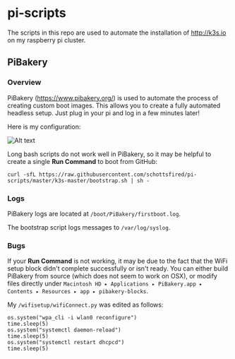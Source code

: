 # pi-scripts

The scripts in this repo are used to automate the installation of http://k3s.io on my raspberry pi cluster.

## PiBakery

### Overview

PiBakery (https://www.pibakery.org/) is used to automate the process of creating custom boot images. This allows you to create a fully automated headless setup. Just plug in your pi and log in a few minutes later!

Here is my configuration:

![Alt text](/images/pibakery-k3s-master?raw=true "PiBakery Configuration")
  
Long bash scripts do not work well in PiBakery, so it may be helpful to create a single **Run Command** to boot from GitHub:

`curl -sfL https://raw.githubusercontent.com/schottsfired/pi-scripts/master/k3s-master/bootstrap.sh | sh -`

### Logs

PiBakery logs are located at `/boot/PiBakery/firstboot.log`.

The bootstrap script logs messages to `/var/log/syslog`.

### Bugs

If your **Run Command** is not working, it may be due to the fact that the WiFi setup block didn't complete successfully or isn't ready. You can either build PiBakery from source (which does not seem to work on OSX), or modify files directly under `Macintosh HD⁩ ▸ ⁨Applications⁩ ▸ ⁨PiBakery.app⁩ ▸ ⁨Contents⁩ ▸ ⁨Resources⁩ ▸ ⁨app⁩ ▸ ⁨pibakery-blocks⁩`. 

My `/wifisetup/wifiConnect.py` was edited as follows:

```
os.system("wpa_cli -i wlan0 reconfigure")
time.sleep(5)
os.system("systemctl daemon-reload")
time.sleep(5)
os.system("systemctl restart dhcpcd")
time.sleep(5)
```


